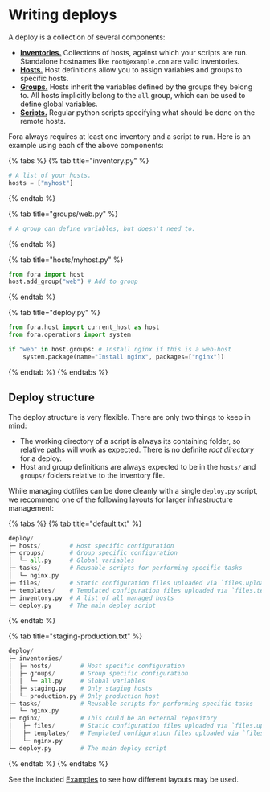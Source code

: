 # Writing deploys

A deploy is a collection of several components:

* [**Inventories.**](TODO/) Collections of hosts, against which your scripts are run. Standalone hostnames like `root@example.com` are valid inventories.
* [**Hosts.**](TODO/) Host definitions allow you to assign variables and groups to specific hosts.
* [**Groups.**](TODO/) Hosts inherit the variables defined by the groups they belong to. All hosts implicitly belong to the `all` group, which can be used to define global variables.
* [**Scripts.**](TODO/) Regular python scripts specifying what should be done on the remote hosts.

Fora always requires at least one inventory and a script to run. Here is an example using each of the above components:

{% tabs %}
{% tab title="inventory.py" %}
```python
# A list of your hosts.
hosts = ["myhost"]
```
{% endtab %}

{% tab title="groups/web.py" %}
```python
# A group can define variables, but doesn't need to.
```
{% endtab %}

{% tab title="hosts/myhost.py" %}
```python
from fora import host
host.add_group("web") # Add to group
```
{% endtab %}

{% tab title="deploy.py" %}
```python
from fora.host import current_host as host
from fora.operations import system

if "web" in host.groups: # Install nginx if this is a web-host
	system.package(name="Install nginx", packages=["nginx"])
```
{% endtab %}
{% endtabs %}


## Deploy structure

The deploy structure is very flexible. There are only two things to keep in mind:

* The working directory of a script is always its containing folder, so relative paths will work as expected. There is no definite _root directory_ for a deploy.
* Host and group definitions are always expected to be in the `hosts/` and `groups/` folders relative to the inventory file.

While managing dotfiles can be done cleanly with a single `deploy.py` script,
we recommend one of the following layouts for larger infrastructure management:

{% tabs %}
{% tab title="default.txt" %}
```python
deploy/
├─ hosts/        # Host specific configuration
├─ groups/       # Group specific configuration
│  └─ all.py     # Global variables
├─ tasks/        # Reusable scripts for performing specific tasks
│  └─ nginx.py
├─ files/        # Static configuration files uploaded via `files.upload()`
├─ templates/    # Templated configuration files uploaded via `files.template()`
├─ inventory.py  # A list of all managed hosts
└─ deploy.py     # The main deploy script
```
{% endtab %}

{% tab title="staging-production.txt" %}
```python
deploy/
├─ inventories/
│  ├─ hosts/        # Host specific configuration
│  ├─ groups/       # Group specific configuration
│  │  └─ all.py     # Global variables
│  ├─ staging.py    # Only staging hosts
│  └─ production.py # Only production host
├─ tasks/           # Reusable scripts for performing specific tasks
│  └─ nginx.py
├─ nginx/           # This could be an external repository
│   ├─ files/       # Static configuration files uploaded via `files.upload()`
│   ├─ templates/   # Templated configuration files uploaded via `files.template()`
│   └─ nginx.py
└─ deploy.py        # The main deploy script
```
{% endtab %}
{% endtabs %}

See the included [Examples](../TODO/) to see how different layouts may be used.
